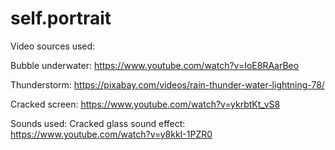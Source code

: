 # self.portrait

Video sources used:

Bubble underwater: https://www.youtube.com/watch?v=IoE8RAarBeo

Thunderstorm: https://pixabay.com/videos/rain-thunder-water-lightning-78/

Cracked screen: https://www.youtube.com/watch?v=ykrbtKt_vS8

Sounds used:
Cracked glass sound effect: https://www.youtube.com/watch?v=y8kkI-1PZR0
